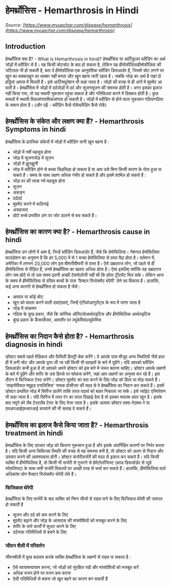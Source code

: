 # हेमर्थ्रोसिस - Hemarthrosis in Hindi
_Source: [https://www.myupchar.com/disease/hemarthrosis](https://www.myupchar.com/disease/hemarthrosis)_

## Introduction
हेमर्थ्रोसिस क्या है? - What is Hemarthrosis in hindi?
हेमर्थ्रोसिस या आर्टिकुलर ब्लीडिंग का अर्थ जोड़ों में ब्लीडिंग से है। यह किसी चोटचोट के बाद हो सकता है, लेकिन यह हीमोफीलियाहीमोफीलिया की जटिलता भी हो सकती है, बता दें हीमोफीलिया एक आनुवंशिक ब्लीडिंग डिसआर्डर है, जिसमें चोट लगने पर खून का थक्काखून का थक्का नहीं बनता और खून बहना जारी रहता है। जबकि जोड़ का अर्थ है जहां दो हड्डियां आपस में मिलती हैं। इसे आर्टिक्यूलेशन भी कहा जाता है। जोड़ों की वजह से ही अंगों में मूवमेंट आ पाती है।
हेमर्थ्रोसिस में जोड़ों में दर्दजोड़ों में दर्द और सूजनसूजन की समस्या होती है। अगर इसका इलाज नहीं किया गया, तो यह स्थायी नुकसान पहुंचा सकता है और गतिविधयां करने में दिक्कत होती है। कुछ मामलों में स्थायी विकलांगताविकलांगता हो सकती है। जोड़ों में ब्लीडिंग से होने वाला नुकसान गठियागठिया के समान होता है।
(और पढ़ें - ब्लीडिंग कैसे रोकेंब्लीडिंग कैसे रोकें)

## हेमर्थ्रोसिस के संकेत और लक्षण क्या हैं? - Hemarthrosis Symptoms in hindi
हेमर्थ्रोसिस के प्रारंभिक संकेतों में जोड़ों में ब्लीडिंग यानी खून बहना है :
- जोड़ों में गर्मी महसूस होना
- जोड़ में सूजनजोड़ में सूजन
- जोड़ों में झुनझुनी
- जोड़ में ब्लीडिंग होने से बच्चा चिड़चिड़ा हो सकता है या आप उसे बिना किसी कारण के रोता हुआ पा सकते हैं।
समय के साथ लक्षण अधिक गंभीर हो सकते हैं और इसमें शामिल हो सकते हैं :
- जोड़ पर की त्वचा गर्म महसूस होना
- सूजन
- अकड़न
- दर्ददर्द
- मूवमेंट करने में कठिनाई
- असहजता
- छोटे बच्चे प्रभावित अंग पर जोर डालने से बच सकते हैं।

## हेमर्थ्रोसिस का कारण क्या है? - Hemarthrosis cause in hindi
हेमर्थ्रोसिस उन लोगों में आम है, जिन्हें ब्लीडिंग डिसआर्डर हैं, जैसे कि हेमोफिलिया। नेशनल हेमोफिलिया फाउंडेशन का अनुमान है कि हर 5,000 में से 1 बच्चा हेमोफिलिया से ग्रस्त पैदा होता है। वर्तमान में, अमेरिका में लगभग 20,000 लोग इस बीमारीबीमारी से ग्रस्त हैं।
ऐसे उम्रदराज लोग, जो पहले से ही हीमोफिलिया से पीड़ित हैं, उनमें हेमर्थ्रोसिस का खतरा अधिक होता है। ऐसा इसलिए क्योंकि यह उम्रदराज लोग जब छोटे थे तो उस समय इतनी अच्छी टेक्नोलॉजी नहीं थी कि प्रॉपर ट्रीटमेंट मिल सके। लेकिन आज के समय में हीमोफिलिया से ग्रसित बच्चों के पास 'फैक्टर रिप्लेसमेंट थेरेपी' लेने का विकल्प है।
हालांकि, कई अन्य कारणों से हेमर्थ्रोसिस हो सकता है जैसे :
- आघात या कोई चोट
- खून को पतला करने वाली दवाएंदवाएं, जिन्हें एंटीकोआगुलेंट्स के रूप में जाना जाता है
- जोड़ में संक्रमण
- गठिया के कुछ प्रकार, जैसे कि क्रोनिक ऑस्टियोआर्थराइटिस और हीमोफिलिक आर्थराइटिस
- कुछ प्रकार के कैंसरकैंसर, आमतौर पर ल्यूकेमियाल्यूकेमिया

## हेमर्थ्रोसिस का निदान कैसे होता है? - Hemarthrosis diagnosis in hindi
डॉक्टर सबसे पहले मेडिकल और फैमिली हिस्ट्री चेक करेंगे। वे आपके पास मौजूद अन्य स्थितियों जैसे हाल ही में लगी चोट और आपके द्वारा ली जा रही किसी भी दवाइयों के बारे में पूछेंगे। यदि आपको ब्लीडिंग डिसआर्डर कभी हुआ है तो आपको अपने डॉक्टर को इस बारे में जरूर बताना चाहिए।
डॉक्टर आपके लक्षणों के बारे में पूछेंगे और शरीर के उस हिस्से पर फोकस करेंगे, जहां आप लक्षणों का अनुभव कर रहे हैं। इस दौरान वे फिजिकल टेस्ट करेंगे। डॉक्टर मूवमेंट का पता करने के लिए जोड़ को हिला या मोड़ सकते हैं।
'साइनोवियल फ्यूइड एनालिसिस' नामक प्रोसीजर की मदद से वे हेमर्थ्रोसिस का निदान कर सकते हैं। इसमें डॉक्टर प्रभावित जोड़ में सिरिंज डालेंगे ताकि तरल पदार्थ को बाहर निकाला जा सके। इसे ज्वॉइंट एस्पिरेशन भी कहा जाता है। यदि सिरिंज में लाल रंग का तरल दिखाई देता है तो इसका मतलब अंदर खून है। इसके बाद नमूने को लैब टेस्टलैब टेस्ट के लिए भेजा जाता है। इसके अलावा डॉक्टर एक्स-रेएक्स-रे या एमआरआईएमआरआई करवाने की भी सलाह दे सकते हैं।

## हेमर्थ्रोसिस का इलाज कैसे किया जाता है? - Hemarthrosis treatment in hindi
हेमार्थ्रोसिस के लिए उपचार जोड़ को कितना नुकसान हुआ है और इसके अंतर्निहित कारणों पर निर्भर करता है। यदि किसी अन्य चिकित्सा स्थिति की वजह से यह समस्या बनी है, तो डॉक्टर को अलग से निदान और उपचार करने की आवश्यकता होगी।
डॉक्टर सर्जरीसर्जरी की मदद से इलाज कर सकते हैं। यदि किसी व्यक्ति में हीमोफिलिया है, तो किसी भी सर्जरी से गुजरने से हेमेटोलॉजिस्ट (ब्लड डिसऑर्डर से जुड़े स्पेशलिस्ट) के साथ सभी सर्जरी विकल्पों पर अच्छी तरह से चर्चा कर सकते हैं।
हालांकि, हीमोफिलिया वाले अधिकांश लोग फैक्टर रिप्लेसमेंट थेरेपी लेते हैं।
### फिजिकल थेरेपी
हेमर्थ्रोसिस के लिए सर्जरी के बाद व्यक्ति को निम्न चीजों से राहत पाने के लिए फिजिकल थेरेपी की जरूरत हो सकती है
- सूजन और दर्द को कम करने के लिए
- मूवमेंट बढ़ाने और जोड़ के आसपास की मांसपेशियों को मजबूत करने के लिए
- शरीर के सारे कार्यों में सुधार करने के लिए
- दर्दनाक गतिविधियों से बचने के लिए
### जीवन शैली में परिवर्तन
जीवनशैली में कुछ बदलाव करके व्यक्ति हेमर्थ्रोसिस के लक्षणों से राहत पा सकता है :
- ऐसे व्यायामव्यायाम करना, जो जोड़ों को सुरक्षित रखें और मांसपेशियों को मजबूत करें
- अधिक वजन होने पर वजन कम करना
- ऐसी गतिविधियों से बचना जो खून बहने का कारण बन सकती हैं

